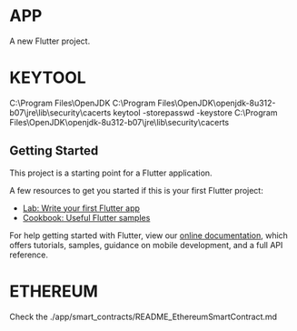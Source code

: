 # APP

A new Flutter project.

# KEYTOOL

C:\Program Files\OpenJDK
C:\Program Files\OpenJDK\openjdk-8u312-b07\jre\lib\security\cacerts
keytool -storepasswd -keystore C:\Program Files\OpenJDK\openjdk-8u312-b07\jre\lib\security\cacerts

## Getting Started

This project is a starting point for a Flutter application.

A few resources to get you started if this is your first Flutter project:

- [Lab: Write your first Flutter app](https://flutter.dev/docs/get-started/codelab)
- [Cookbook: Useful Flutter samples](https://flutter.dev/docs/cookbook)

For help getting started with Flutter, view our
[online documentation](https://flutter.dev/docs), which offers tutorials,
samples, guidance on mobile development, and a full API reference.

# ETHEREUM

Check the ./app/smart_contracts/README_EthereumSmartContract.md